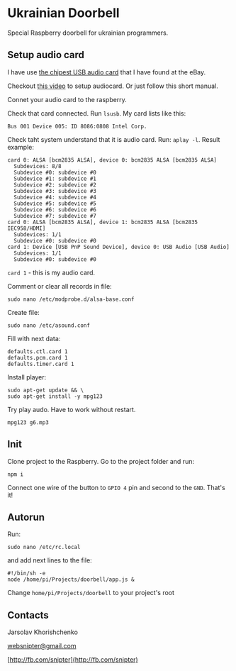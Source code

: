 # Ukrainian Doorbell

Special Raspberry doorbell for ukrainian programmers.

## Setup audio card

I have use [the chipest USB audio card](http://www.ebay.com/itm/New-Mini-USB-2-0-3D-Virtual-12Mbps-External-7-1-Channel-Audio-Sound-Card-Adapter-/161161417325?hash=item2585f8126d:g:2LMAAOSwl8NVVVbp) that I have found at the eBay.

Checkout [this video](https://www.youtube.com/watch?v=GQDQ_Z-NmHQ) to setup audiocard. Or just follow this short manual.

Connet your audio card to the raspberry.

Check that card connected. Run `lsusb`. My card lists like this:

```
Bus 001 Device 005: ID 8086:0808 Intel Corp. 
```

Check taht system understand that it is audio card. Run: `aplay -l`. Result example:

```
card 0: ALSA [bcm2835 ALSA], device 0: bcm2835 ALSA [bcm2835 ALSA]
  Subdevices: 8/8
  Subdevice #0: subdevice #0
  Subdevice #1: subdevice #1
  Subdevice #2: subdevice #2
  Subdevice #3: subdevice #3
  Subdevice #4: subdevice #4
  Subdevice #5: subdevice #5
  Subdevice #6: subdevice #6
  Subdevice #7: subdevice #7
card 0: ALSA [bcm2835 ALSA], device 1: bcm2835 ALSA [bcm2835 IEC958/HDMI]
  Subdevices: 1/1
  Subdevice #0: subdevice #0
card 1: Device [USB PnP Sound Device], device 0: USB Audio [USB Audio]
  Subdevices: 1/1
  Subdevice #0: subdevice #0
```

`card 1` - this is my audio card.

Comment or clear all records in file:

```
sudo nano /etc/modprobe.d/alsa-base.conf
```

Create file:

```
sudo nano /etc/asound.conf
```

Fill with next data:

```
defaults.ctl.card 1
defaults.pcm.card 1
defaults.timer.card 1
```

Install player:

```
sudo apt-get update && \
sudo apt-get install -y mpg123
```

Try play audo. Have to work without restart.

```
mpg123 g6.mp3
```

## Init

Clone project to the Raspberry. Go to the project folder and run:

```
npm i
```

Connect one wire of the button to `GPIO 4` pin and second to the `GND`. That's it!

## Autorun

Run:

```
sudo nano /etc/rc.local
```

and add next lines to the file:

```
#!/bin/sh -e
node /home/pi/Projects/doorbell/app.js &
```

Change `home/pi/Projects/doorbell` to your project's root

## Contacts

Jarsolav Khorishchenko

[websnipter@gmail.com](mailto:websnipter@gmail.com)

[http://fb.com/snipter](http://fb.com/snipter)
